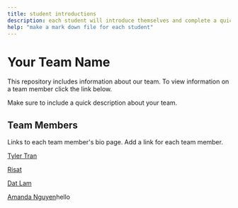 ```yaml
---
title: student introductions
description: each student will introduce themselves and complete a quick bio
help: "make a mark down file for each student"
---
```


# Your Team Name

This repository includes information about our team. To view information on a team member click the link below.

Make sure to include a quick description about your team.

## Team Members

Links to each team member's bio page. Add a link for each team member.

[Tyler Tran](/tylertran.md)

[Risat](/risat.md)

[Dat Lam](/datlam.md)

[Amanda Nguyen](/amandanguyen.md)hello